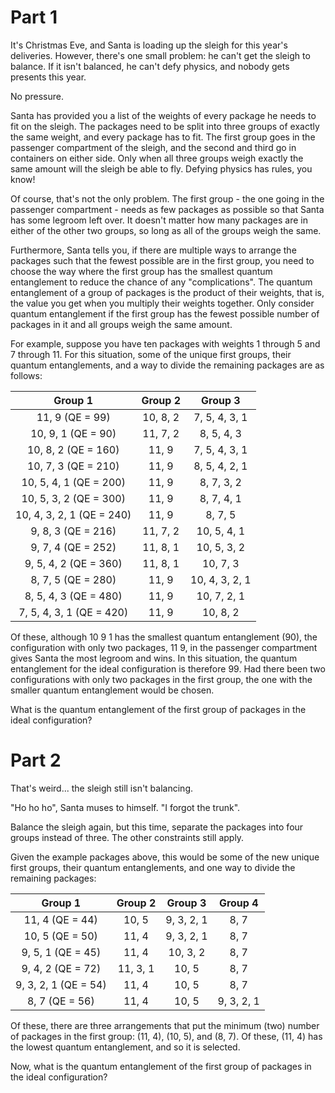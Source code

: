 # Part 1

It's Christmas Eve, and Santa is loading up the sleigh for this year's deliveries. However, there's one small problem: he can't get the sleigh to balance. If it isn't balanced, he can't defy physics, and nobody gets presents this year.

No pressure.

Santa has provided you a list of the weights of every package he needs to fit on the sleigh. The packages need to be split into three groups of exactly the same weight, and every package has to fit. The first group goes in the passenger compartment of the sleigh, and the second and third go in containers on either side. Only when all three groups weigh exactly the same amount will the sleigh be able to fly. Defying physics has rules, you know!

Of course, that's not the only problem. The first group - the one going in the passenger compartment - needs as few packages as possible so that Santa has some legroom left over. It doesn't matter how many packages are in either of the other two groups, so long as all of the groups weigh the same.

Furthermore, Santa tells you, if there are multiple ways to arrange the packages such that the fewest possible are in the first group, you need to choose the way where the first group has the smallest quantum entanglement to reduce the chance of any "complications". The quantum entanglement of a group of packages is the product of their weights, that is, the value you get when you multiply their weights together. Only consider quantum entanglement if the first group has the fewest possible number of packages in it and all groups weigh the same amount.

For example, suppose you have ten packages with weights 1 through 5 and 7 through 11. For this situation, some of the unique first groups, their quantum entanglements, and a way to divide the remaining packages are as follows:

| Group 1 | Group 2 | Group 3 |
| :---: | :---: | :---: |
| 11, 9 (QE = 99) | 10, 8, 2 | 7, 5, 4, 3, 1 |
| 10, 9, 1 (QE = 90) | 11, 7, 2 | 8, 5, 4, 3 |
| 10, 8, 2 (QE = 160) | 11, 9 | 7, 5, 4, 3, 1 |
| 10, 7, 3 (QE = 210) | 11, 9 | 8, 5, 4, 2, 1 |
| 10, 5, 4, 1 (QE = 200) | 11, 9 | 8, 7, 3, 2 |
| 10, 5, 3, 2 (QE = 300) | 11, 9 | 8, 7, 4, 1 |
| 10, 4, 3, 2, 1 (QE = 240) | 11, 9 | 8, 7, 5 |
| 9, 8, 3 (QE = 216) | 11, 7, 2 | 10, 5, 4, 1 |
| 9, 7, 4 (QE = 252) | 11, 8, 1 | 10, 5, 3, 2 |
| 9, 5, 4, 2 (QE = 360) | 11, 8, 1 | 10, 7, 3 |
| 8, 7, 5 (QE = 280) | 11, 9 | 10, 4, 3, 2, 1 |
| 8, 5, 4, 3 (QE = 480) | 11, 9 | 10, 7, 2, 1 |
| 7, 5, 4, 3, 1 (QE = 420) | 11, 9 | 10, 8, 2 |

Of these, although 10 9 1 has the smallest quantum entanglement (90), the configuration with only two packages, 11 9, in the passenger compartment gives Santa the most legroom and wins. In this situation, the quantum entanglement for the ideal configuration is therefore 99. Had there been two configurations with only two packages in the first group, the one with the smaller quantum entanglement would be chosen.

What is the quantum entanglement of the first group of packages in the ideal configuration?


# Part 2

That's weird... the sleigh still isn't balancing.

"Ho ho ho", Santa muses to himself. "I forgot the trunk".

Balance the sleigh again, but this time, separate the packages into four groups instead of three. The other constraints still apply.

Given the example packages above, this would be some of the new unique first groups, their quantum entanglements, and one way to divide the remaining packages:

| Group 1 | Group 2 | Group 3 | Group 4 |
| :---: | :---: | :---: | :---: |
| 11, 4 (QE = 44) | 10, 5 | 9, 3, 2, 1 | 8, 7 |
| 10, 5 (QE = 50) | 11, 4 | 9, 3, 2, 1 | 8, 7 |
| 9, 5, 1 (QE = 45) | 11, 4 | 10, 3, 2 | 8, 7 |
| 9, 4, 2 (QE = 72) | 11, 3, 1 | 10, 5 | 8, 7 |
| 9, 3, 2, 1 (QE = 54) | 11, 4 | 10, 5 | 8, 7 |
| 8, 7 (QE = 56) | 11, 4 | 10, 5 | 9, 3, 2, 1 |

Of these, there are three arrangements that put the minimum (two) number of packages in the first group: (11, 4), (10, 5), and (8, 7). Of these, (11, 4) has the lowest quantum entanglement, and so it is selected.

Now, what is the quantum entanglement of the first group of packages in the ideal configuration?